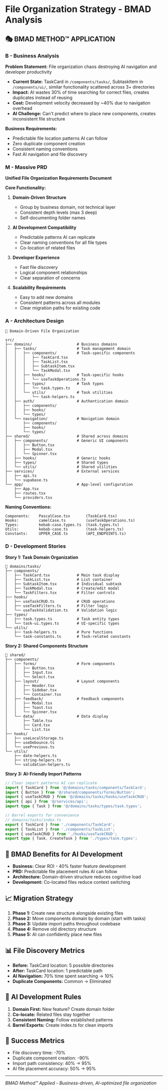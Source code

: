# File Organization Strategy - BMAD Analysis

## 🎭 **BMAD METHOD™ APPLICATION**

### **B - Business Analysis**
**Problem Statement:** File organization chaos destroying AI navigation and developer productivity
- **Current State:** TaskCard in `/components/tasks/`, SubtaskItem in `/components/ui/`, similar functionality scattered across 3+ directories
- **Impact:** AI wastes 30% of time searching for correct files, creates duplicates instead of reusing
- **Cost:** Development velocity decreased by ~40% due to navigation overhead
- **AI Challenge:** Can't predict where to place new components, creates inconsistent file structure

**Business Requirements:**
- Predictable file location patterns AI can follow
- Zero duplicate component creation
- Consistent naming conventions
- Fast AI navigation and file discovery

### **M - Massive PRD**
**Unified File Organization Requirements Document**

**Core Functionality:**
1. **Domain-Driven Structure**
   - Group by business domain, not technical layer
   - Consistent depth levels (max 3 deep)
   - Self-documenting folder names

2. **AI Development Compatibility**
   - Predictable patterns AI can replicate
   - Clear naming conventions for all file types
   - Co-location of related files

3. **Developer Experience**
   - Fast file discovery
   - Logical component relationships
   - Clear separation of concerns

4. **Scalability Requirements**
   - Easy to add new domains
   - Consistent patterns across all modules
   - Clear migration paths for existing code

### **A - Architecture Design**
```
📁 Domain-Driven File Organization

src/
├── domains/                    # Business domains
│   ├── tasks/                  # Task management domain
│   │   ├── components/         # Task-specific components
│   │   │   ├── TaskCard.tsx
│   │   │   ├── TaskList.tsx
│   │   │   ├── SubtaskItem.tsx
│   │   │   └── TaskModal.tsx
│   │   ├── hooks/              # Task-specific hooks
│   │   │   └── useTaskOperations.ts
│   │   ├── types/              # Task types
│   │   │   └── task.types.ts
│   │   └── utils/              # Task utilities
│   │       └── task-helpers.ts
│   ├── auth/                   # Authentication domain
│   │   ├── components/
│   │   ├── hooks/
│   │   └── types/
│   └── navigation/             # Navigation domain
│       ├── components/
│       ├── hooks/
│       └── types/
├── shared/                     # Shared across domains
│   ├── components/             # Generic UI components
│   │   ├── Button.tsx
│   │   ├── Modal.tsx
│   │   └── Spinner.tsx
│   ├── hooks/                  # Generic hooks
│   ├── types/                  # Shared types
│   └── utils/                  # Shared utilities
├── services/                   # External services
│   ├── api.ts
│   └── supabase.ts
└── app/                        # App-level configuration
    ├── App.tsx
    ├── routes.tsx
    └── providers.tsx
```

**Naming Conventions:**
```
Components:    PascalCase.tsx       (TaskCard.tsx)
Hooks:         camelCase.ts         (useTaskOperations.ts)  
Types:         kebab-case.types.ts  (task.types.ts)
Utils:         kebab-case.ts        (task-helpers.ts)
Constants:     UPPER_CASE.ts        (API_ENDPOINTS.ts)
```

### **D - Development Stories**

**Story 1: Task Domain Organization**
```
📁 domains/tasks/
├── components/
│   ├── TaskCard.tsx            # Main task display
│   ├── TaskList.tsx            # List container
│   ├── SubtaskItem.tsx         # Individual subtask
│   ├── TaskModal.tsx           # Create/edit modal
│   └── TaskFilters.tsx         # Filter controls
├── hooks/
│   ├── useTaskCRUD.ts          # CRUD operations
│   ├── useTaskFilters.ts       # Filter logic
│   └── useTaskValidation.ts    # Validation logic
├── types/
│   ├── task.types.ts           # Task entity types
│   └── task-ui.types.ts        # UI-specific types
└── utils/
    ├── task-helpers.ts         # Pure functions
    └── task-constants.ts       # Task-related constants
```

**Story 2: Shared Components Structure**
```
📁 shared/
├── components/
│   ├── forms/                  # Form components
│   │   ├── Button.tsx
│   │   ├── Input.tsx
│   │   └── Select.tsx
│   ├── layout/                 # Layout components  
│   │   ├── Header.tsx
│   │   ├── Sidebar.tsx
│   │   └── Container.tsx
│   ├── feedback/               # Feedback components
│   │   ├── Modal.tsx
│   │   ├── Toast.tsx
│   │   └── Spinner.tsx
│   └── data/                   # Data display
│       ├── Table.tsx
│       ├── Card.tsx
│       └── List.tsx
├── hooks/
│   ├── useLocalStorage.ts
│   ├── useDebounce.ts
│   └── usePrevious.ts
└── utils/
    ├── date-helpers.ts
    ├── string-helpers.ts
    └── validation-helpers.ts
```

**Story 3: AI-Friendly Import Patterns**
```typescript
// Clear import patterns AI can replicate
import { TaskCard } from '@/domains/tasks/components/TaskCard';
import { Button } from '@/shared/components/forms/Button';
import { useTaskCRUD } from '@/domains/tasks/hooks/useTaskCRUD';
import { api } from '@/services/api';
import type { Task } from '@/domains/tasks/types/task.types';

// Barrel exports for convenience
// domains/tasks/index.ts
export { TaskCard } from './components/TaskCard';
export { TaskList } from './components/TaskList';
export { useTaskCRUD } from './hooks/useTaskCRUD';
export type { Task, CreateTask } from './types/task.types';
```

## 🎯 **BMAD Benefits for AI Development**
- **Business:** Clear ROI - 40% faster feature development
- **PRD:** Predictable file placement rules AI can follow
- **Architecture:** Domain-driven structure reduces cognitive load
- **Development:** Co-located files reduce context switching

## 📈 **Migration Strategy**
1. **Phase 1:** Create new structure alongside existing files
2. **Phase 2:** Move components domain by domain (start with tasks)
3. **Phase 3:** Update import paths throughout codebase
4. **Phase 4:** Remove old directory structure
5. **Phase 5:** AI can confidently place new files

## 📊 **File Discovery Metrics**
- **Before:** TaskCard location: 5 possible directories
- **After:** TaskCard location: 1 predictable path
- **AI Navigation:** 70% time spent searching → 10%
- **Duplicate Components:** Common → Eliminated

## 🚀 **AI Development Rules**
1. **Domain First:** New feature? Create domain folder
2. **Co-locate:** Related files stay together
3. **Consistent Naming:** Follow established patterns
4. **Barrel Exports:** Create index.ts for clean imports

## 🎯 **Success Metrics**
- File discovery time: -70%
- Duplicate component creation: -90%
- Import path consistency: 40% → 95%
- AI file placement accuracy: 50% → 95%

---
*BMAD Method™ Applied - Business-driven, AI-optimized file organization*